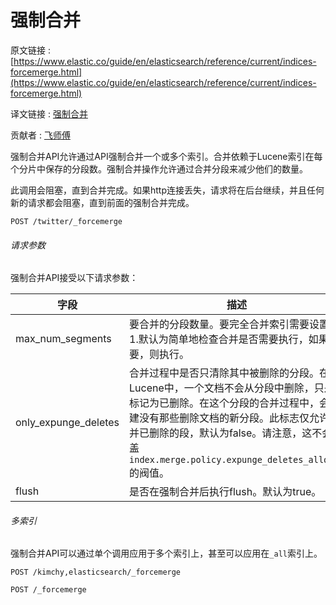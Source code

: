 # 强制合并

原文链接 : [https://www.elastic.co/guide/en/elasticsearch/reference/current/indices-forcemerge.html](https://www.elastic.co/guide/en/elasticsearch/reference/current/indices-forcemerge.html)

译文链接 : [强制合并](/pages/viewpage.action?pageId=4260947)

贡献者 : [飞师傅](/display/~zhangyifei)

强制合并API允许通过API强制合并一个或多个索引。合并依赖于Lucene索引在每个分片中保存的分段数。强制合并操作允许通过合并分段来减少他们的数量。

此调用会阻塞，直到合并完成。如果http连接丢失，请求将在后台继续，并且任何新的请求都会阻塞，直到前面的强制合并完成。

```
POST /twitter/_forcemerge
```

###### 请求参数

强制合并API接受以下请求参数：

| 字段 | 描述 |
| --- | --- |
| max_num_segments | 要合并的分段数量。要完全合并索引需要设置为1.默认为简单地检查合并是否需要执行，如果需要，则执行。 |
| only_expunge_deletes | 合并过程中是否只清除其中被删除的分段。在Lucene中，一个文档不会从分段中删除，只是标记为已删除。在这个分段的合并过程中，会创建没有那些删除文档的新分段。此标志仅允许合并已删除的段，默认为false。请注意，这不会覆盖 `index.merge.policy.expunge_deletes_allowed`的阀值。 |
| flush | 是否在强制合并后执行flush。默认为true。 |

###### 多索引

强制合并API可以通过单个调用应用于多个索引上，甚至可以应用在`_all`索引上。

```
POST /kimchy,elasticsearch/_forcemerge

POST /_forcemerge
```